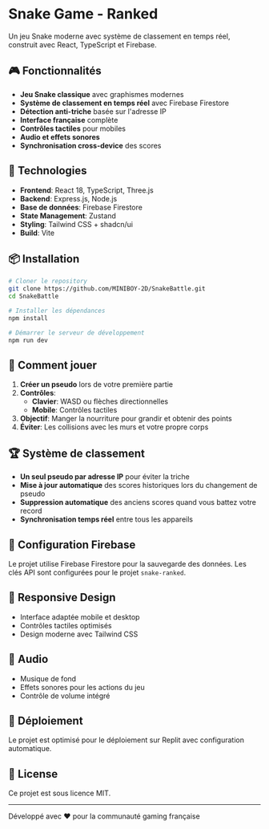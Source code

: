 # Snake Game - Ranked

Un jeu Snake moderne avec système de classement en temps réel, construit avec React, TypeScript et Firebase.

## 🎮 Fonctionnalités

- **Jeu Snake classique** avec graphismes modernes
- **Système de classement en temps réel** avec Firebase Firestore
- **Détection anti-triche** basée sur l'adresse IP
- **Interface française** complète
- **Contrôles tactiles** pour mobiles
- **Audio et effets sonores**
- **Synchronisation cross-device** des scores

## 🚀 Technologies

- **Frontend**: React 18, TypeScript, Three.js
- **Backend**: Express.js, Node.js
- **Base de données**: Firebase Firestore
- **State Management**: Zustand
- **Styling**: Tailwind CSS + shadcn/ui
- **Build**: Vite

## 📦 Installation

```bash
# Cloner le repository
git clone https://github.com/MINIBOY-2D/SnakeBattle.git
cd SnakeBattle

# Installer les dépendances
npm install

# Démarrer le serveur de développement
npm run dev
```

## 🎯 Comment jouer

1. **Créer un pseudo** lors de votre première partie
2. **Contrôles**:
   - **Clavier**: WASD ou flèches directionnelles
   - **Mobile**: Contrôles tactiles
3. **Objectif**: Manger la nourriture pour grandir et obtenir des points
4. **Éviter**: Les collisions avec les murs et votre propre corps

## 🏆 Système de classement

- **Un seul pseudo par adresse IP** pour éviter la triche
- **Mise à jour automatique** des scores historiques lors du changement de pseudo
- **Suppression automatique** des anciens scores quand vous battez votre record
- **Synchronisation temps réel** entre tous les appareils

## 🔧 Configuration Firebase

Le projet utilise Firebase Firestore pour la sauvegarde des données. Les clés API sont configurées pour le projet `snake-ranked`.

## 📱 Responsive Design

- Interface adaptée mobile et desktop
- Contrôles tactiles optimisés
- Design moderne avec Tailwind CSS

## 🎵 Audio

- Musique de fond
- Effets sonores pour les actions du jeu
- Contrôle de volume intégré

## 🚀 Déploiement

Le projet est optimisé pour le déploiement sur Replit avec configuration automatique.

## 📄 License

Ce projet est sous licence MIT.

---

Développé avec ❤️ pour la communauté gaming française